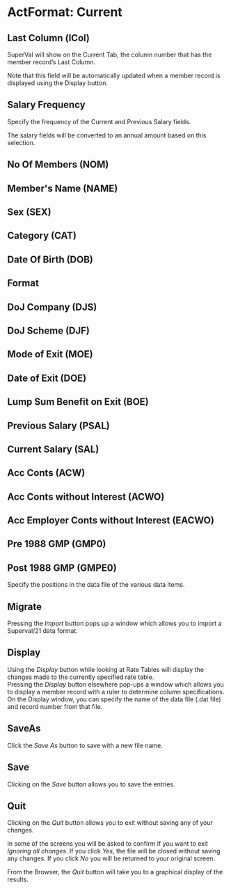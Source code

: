 # ActFormat: Current



## Last Column (lCol)

SuperVal will show on the Current Tab, the column number that has the
member record’s Last Column.

Note that this field will be automatically updated when a member record
is displayed using the Display button.

## Salary Frequency

Specify the frequency of the Current and Previous Salary fields.

The salary fields will be converted to an annual amount based on this
selection.

## No Of Members (NOM)

## Member's Name (NAME)

## Sex (SEX)

## Category (CAT)

## Date Of Birth (DOB)

## Format

## DoJ Company (DJS)

## DoJ Scheme (DJF)

## Mode of Exit (MOE)

## Date of Exit (DOE)

## Lump Sum Benefit on Exit (BOE)

## Previous Salary (PSAL)

## Current Salary (SAL)

## Acc Conts (ACW)

## Acc Conts without Interest (ACWO)

## Acc Employer Conts without Interest (EACWO)

## Pre 1988 GMP (GMP0)

## Post 1988 GMP (GMPE0)

Specify the positions in the data file of the various data items.

## Migrate

Pressing the _Import_ button pops up a window which allows you to import a
Superval/21 data format.

## Display

Using the _Display_ button while looking at Rate Tables will display the
changes made to the currently specified rate table.  
Pressing the _Display_ button elsewhere pop-ups a window which allows you
to display a member record with a ruler to determine column
specifications. On the Display window, you can specify the name of the
data file (.dat file) and record number from that file.

## SaveAs

Click the _Save As_ button to save with a new file name.

## Save

Clicking on the _Save_ button allows you to save the entries.

## Quit

Clicking on the _Quit_ button allows you to exit without saving any of
your changes.

In some of the screens you will be asked to confirm if you want to exit
_Ignoring all changes_. If you click _Yes_, the file will be closed
without saving any changes. If you click _No_ you will be returned to your
original screen.

From the Browser, the _Quit_ button will take you to a graphical display
of the results.
